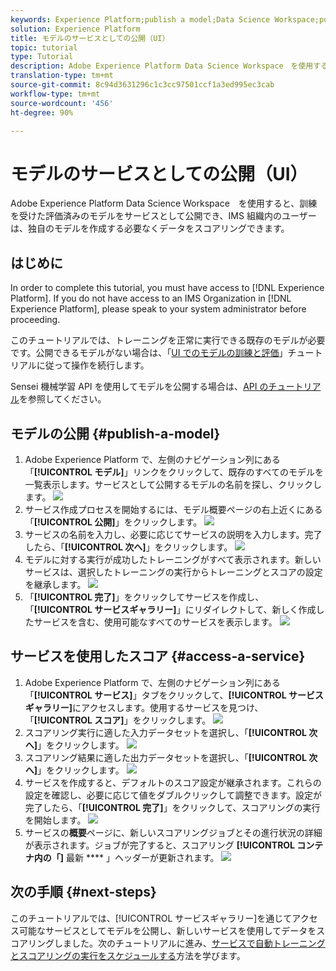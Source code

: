 ```yaml
---
keywords: Experience Platform;publish a model;Data Science Workspace;popular topics;score a service
solution: Experience Platform
title: モデルのサービスとしての公開（UI）
topic: tutorial
type: Tutorial
description: Adobe Experience Platform Data Science Workspace　を使用すると、訓練を受けた評価済みのモデルをサービスとして公開でき、IMS 組織内のユーザーは、独自のモデルを作成する必要なくデータをスコアリングできます。
translation-type: tm+mt
source-git-commit: 8c94d3631296c1c3cc97501ccf1a3ed995ec3cab
workflow-type: tm+mt
source-wordcount: '456'
ht-degree: 90%

---
```



# モデルのサービスとしての公開（UI）

Adobe Experience Platform Data Science Workspace　を使用すると、訓練を受けた評価済みのモデルをサービスとして公開でき、IMS 組織内のユーザーは、独自のモデルを作成する必要なくデータをスコアリングできます。

## はじめに

In order to complete this tutorial, you must have access to [!DNL Experience Platform]. If you do not have access to an IMS Organization in [!DNL Experience Platform], please speak to your system administrator before proceeding.

このチュートリアルでは、トレーニングを正常に実行できる既存のモデルが必要です。公開できるモデルがない場合は、「[UI でのモデルの訓練と評価](./train-evaluate-model-ui.md)」チュートリアルに従って操作を続行します。

Sensei 機械学習 API を使用してモデルを公開する場合は、[API のチュートリアル](./publish-model-service-api.md)を参照してください。

## モデルの公開 {#publish-a-model}

1. Adobe Experience Platform で、左側のナビゲーション列にある「**[!UICONTROL モデル]**」リンクをクリックして、既存のすべてのモデルを一覧表示します。サービスとして公開するモデルの名前を探し、クリックします。
   ![](../images/models-recipes/publish-model/1_browse_model.png)
2. サービス作成プロセスを開始するには、モデル概要ページの右上近くにある「**[!UICONTROL 公開]**」をクリックします。
   ![](../images/models-recipes/publish-model/2_view_training_runs.png)
3. サービスの名前を入力し、必要に応じてサービスの説明を入力します。完了したら、「**[!UICONTROL 次へ]**」をクリックします。
   ![](../images/models-recipes/publish-model/3_configure_service.png)
4. モデルに対する実行が成功したトレーニングがすべて表示されます。新しいサービスは、選択したトレーニングの実行からトレーニングとスコアの設定を継承します。
   ![](../images/models-recipes/publish-model/4_select_training_run.png)
5. 「**[!UICONTROL 完了]**」をクリックしてサービスを作成し、「**[!UICONTROL サービスギャラリー]**」にリダイレクトして、新しく作成したサービスを含む、使用可能なすべてのサービスを表示します。
   ![](../images/models-recipes/publish-model/service_gallery.png)

## サービスを使用したスコア {#access-a-service}

1. Adobe Experience Platform で、左側のナビゲーション列にある「**[!UICONTROL サービス]**」タブをクリックして、**[!UICONTROL サービスギャラリー]**&#x200B;にアクセスします。使用するサービスを見つけ、「**[!UICONTROL スコア]**」をクリックします。
   ![](../images/models-recipes/publish-model/click_to_score.png)
2. スコアリング実行に適した入力データセットを選択し、「**[!UICONTROL 次へ]**」をクリックします。
   ![](../images/models-recipes/publish-model/6_scoring_input.png)
3. スコアリング結果に適した出力データセットを選択し、「**[!UICONTROL 次へ]**」をクリックします。
   ![](../images/models-recipes/publish-model/7_scoring_output.png)
4. サービスを作成すると、デフォルトのスコア設定が継承されます。これらの設定を確認し、必要に応じて値をダブルクリックして調整できます。設定が完了したら、「**[!UICONTROL 完了]**」をクリックして、スコアリングの実行を開始します。
   ![](../images/models-recipes/publish-model/8_scoring_configure.png)
5. サービスの&#x200B;**概要**&#x200B;ページに、新しいスコアリングジョブとその進行状況の詳細が表示されます。ジョブが完了すると、スコアリング **[!UICONTROL コンテナ内の「]** 最新 **** 」ヘッダーが更新されます。
   ![](../images/models-recipes/publish-model/score_pending.png)

## 次の手順 {#next-steps}

このチュートリアルでは、[!UICONTROL サービスギャラリー]を通じてアクセス可能なサービスとしてモデルを公開し、新しいサービスを使用してデータをスコアリングしました。次のチュートリアルに進み、[サービスで自動トレーニングとスコアリングの実行をスケジュールする](./schedule-models-ui.md)方法を学びます。
